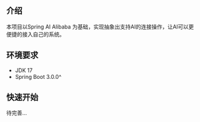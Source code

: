 ## 介绍
本项目以Spring AI Alibaba 为基础，实现抽象出支持AI的连接操作，让AI可以更便捷的接入自己的系统。

## 环境要求
- JDK 17
- Spring Boot 3.0.0^

## 快速开始
待完善...